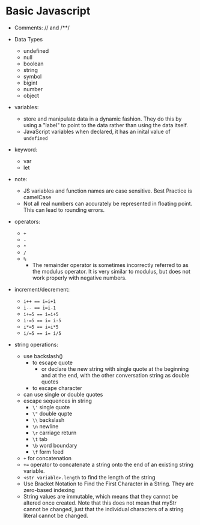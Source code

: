 # Basic Javascript

- Comments: // and /\*\*/
- Data Types
  - undefined
  - null
  - boolean
  - string
  - symbol
  - bigint
  - number
  - object
- variables:
  - store and manipulate data in a dynamic fashion. They do this by using a "label" to point to the data rather than using the data itself.
  - JavaScript variables when declared, it has an inital value of `undefined`
- keyword:
  - var
  - let
- note:
  - JS variables and function names are case sensitive. Best Practice is camelCase
  - Not all real numbers can accurately be represented in floating point. This can lead to rounding errors.
- operators:
  - `+`
  - `-`
  - `*`
  - `/`
  - `%`
    - The remainder operator is sometimes incorrectly referred to as the modulus operator. It is very similar to modulus, but does not work properly with negative numbers.
- increment/decrement:

  - `i++ == i=i+1`
  - `i-- == i=i-1`
  - `i+=5 == i=i+5`
  - `i-=5 == i= i-5`
  - `i*=5 == i=i*5`
  - `i/=5 == i= i/5`

- string operations:
  - use backslash(\)
    - to escape quote
      - or declare the new string with single quote at the beginning and at the end, with the other conversation string as double quotes
    - to escape character
  - can use single or double quotes
  - escape sequences in string
    - `\'` single quote
    - `\"` double qupte
    - `\\` backslash
    - `\n` newline
    - `\r` carriage return
    - `\t` tab
    - `\b` word boundary
    - `\f` form feed
  - `+` for concatenation
  - `+=` operator to concatenate a string onto the end of an existing string variable.
  - `<str variable>.length` to find the length of the string
  - Use Bracket Notation to Find the First Character in a String. They are zero-based indexing
  - String values are immutable, which means that they cannot be altered once created. Note that this does not mean that myStr cannot be changed, just that the individual characters of a string literal cannot be changed.
